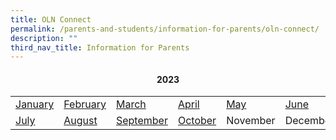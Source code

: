 ```yaml
---
title: OLN Connect
permalink: /parents-and-students/information-for-parents/oln-connect/
description: ""
third_nav_title: Information for Parents
---
```

<h4 style="text-align: center;"><strong>2023</strong></h4>
<table class="ive_eobj_center iveo_table ives_tab_simple3">
<tbody>
<tr>
<td><a href="/files/2023Connect/OLN_Connect_P001r1.pdf" rel="noopener">January</a></td>
<td><a href="/files/2023Connect/OLN_Connect_P002.pdf" rel="noopener">February</a></td>
<td><a href="/files/2023Connect/OLN_Connect_P003 (1).pdf" rel="noopener">March</a></td>
<td><a href="/files/2023Connect/oln_connect_p004 (2).pdf" rel="noopener">April</a></td>
<td><a href="/files/2023Connect/oln_connect_p005 (2).pdf" rel="noopener">May</a></td>
<td><a href="/files/2023Connect/oln_connect_p006.pdf" rel="noopener">June</a></td>
</tr>
<tr>
	<td><a href="/files/2023Connect/oln_connect_p007.pdf" rel="noopener">July</a></td>
	<td><a href="/files/2023Connect/oln_connect_p008r2.pdf" rel="noopener">August</a></td>
	<td><a href="/files/2023Connect/oln_connect_p009.pdf" rel="noopener">September</a></td>
	<td><a href="/files/2023Connect/oln_connect_p010.pdf" rel="noopener">October</a></td>
<td>November</td>
<td>December</td>
</tr>
</tbody>
</table>